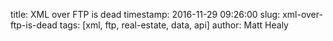 title: XML over FTP is dead
timestamp: 2016-11-29 09:26:00
slug: xml-over-ftp-is-dead
tags: [xml, ftp, real-estate, data, api]
author: Matt Healy
